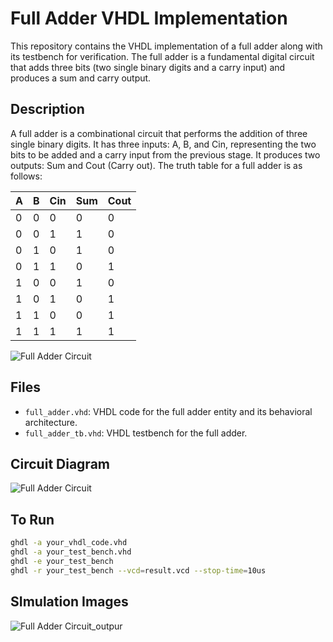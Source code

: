 # Full Adder VHDL Implementation

This repository contains the VHDL implementation of a full adder along with its testbench for verification. The full adder is a fundamental digital circuit that adds three bits (two single binary digits and a carry input) and produces a sum and carry output.

## Description

A full adder is a combinational circuit that performs the addition of three single binary digits. It has three inputs: A, B, and Cin, representing the two bits to be added and a carry input from the previous stage. It produces two outputs: Sum and Cout (Carry out). The truth table for a full adder is as follows:

| A | B | Cin | Sum | Cout |
|---|---|-----|-----|------|
| 0 | 0 |  0  |  0  |  0   |
| 0 | 0 |  1  |  1  |  0   |
| 0 | 1 |  0  |  1  |  0   |
| 0 | 1 |  1  |  0  |  1   |
| 1 | 0 |  0  |  1  |  0   |
| 1 | 0 |  1  |  0  |  1   |
| 1 | 1 |  0  |  0  |  1   |
| 1 | 1 |  1  |  1  |  1   |



![Full Adder Circuit](https://github.com/niranjandahal/Embedded_VHDL_LAB/blob/main/fulladder/fulladder.png)


## Files

- `full_adder.vhd`: VHDL code for the full adder entity and its behavioral architecture.
- `full_adder_tb.vhd`: VHDL testbench for the full adder.

## Circuit Diagram

![Full Adder Circuit](path_to_full_adder_circuit_image)

## To Run

  ```bash
  ghdl -a your_vhdl_code.vhd
  ghdl -a your_test_bench.vhd
  ghdl -e your_test_bench
  ghdl -r your_test_bench --vcd=result.vcd --stop-time=10us
  ```

## SImulation Images


![Full Adder Circuit_outpur](https://github.com/niranjandahal/Embedded_VHDL_LAB/blob/main/fulladder/fulladdersimulation.png)


